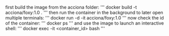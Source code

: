 first build the image from the acciona folder:
'''
docker build -t acciona/foxy:1.0 .
'''
then run the container in the background to later open multiple terminals:
'''
docker run -d -it acciona/foxy:1.0
'''
now check the id of the container:
'''
docker ps
'''
and use the image to launch an interactive shell:
'''
docker exec -it <container_id> bash
'''